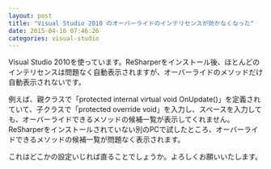 ```yaml
---
layout: post
title: "Visual Studio 2010 のオーバーライドのインテリセンスが効かなくなった"
date: 2015-04-16 07:46:26
categories: visual-studio
---
```

<p>Visual Studio 2010を使っています。ReSharperをインストール後、ほとんどのインテリセンスは問題なく自動表示されますが、オーバーライドのメソッドだけ自動表示されないです。</p>

<p>例えば、親クラスで「protected internal virtual void OnUpdate()」を定義されていて、子クラスで「protected override void」を入力し、スペースを入力しても、オーバーライドできるメソッドの候補一覧が表示してくれません。ReSharperをインストールされていない別のPCで試したところ、オーバーライドできるメソッドの候補一覧が問題なく表示されます。</p>

<p>これはどこかの設定いじれば直ることでしょうか。よろしくお願いいたします。</p>
